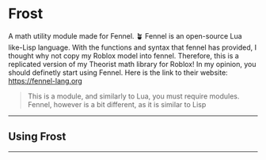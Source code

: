 # Frost
A math utility module made for Fennel. 🪴 Fennel is an open-source Lua like-Lisp language.
With the functions and syntax that fennel has provided, I thought why not copy my Roblox model into fennel.
Therefore, this is a replicated version of my Theorist math library for Roblox!
In my opinion, you should definetly start using Fennel. Here is the link to their website: https://fennel-lang.org

>This is a module, and similarly to Lua, you must require modules.
Fennel, however is a bit different, as it is similar to Lisp


---
## Using Frost
---

